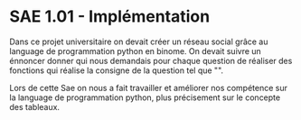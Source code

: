 <h1>SAE 1.01 - Implémentation</h1>

<p>Dans ce projet universitaire on devait créer un réseau social grâce au language de programmation python en binome. On devait suivre un énnoncer donner qui nous demandais pour chaque question de réaliser des fonctions qui réalise la consigne de la question tel que "".</p>

<p>Lors de cette Sae on nous a fait travailler et améliorer nos compétence sur la language de programmation python, plus précisement sur le concepte des tableaux.</p>

